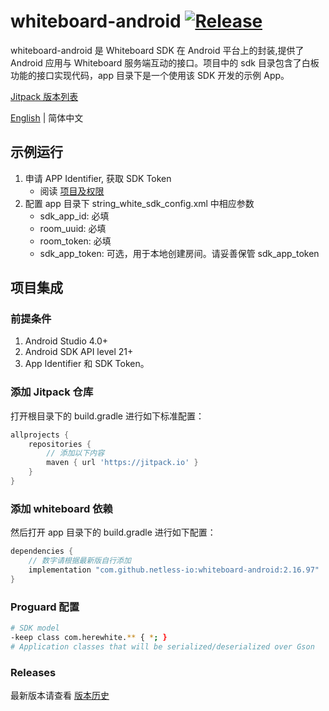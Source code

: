 # whiteboard-android [![Release](https://jitpack.io/v/netless-io/whiteboard-android.svg)](https://jitpack.io/#netless-io/whiteboard-android)

whiteboard-android 是 Whiteboard SDK 在 Android 平台上的封装,提供了 Android 应用与 Whiteboard
服务端互动的接口。项目中的 sdk 目录包含了白板功能的接口实现代码，app 目录下是一个使用该 SDK 开发的示例
App。

[Jitpack 版本列表](https://jitpack.io/com/github/netless-io/whiteboard-android)

[English](./README.md) | 简体中文

## 示例运行

1. 申请 APP Identifier, 获取 SDK Token
   * 阅读 [项目及权限](https://developer.netless.link/document-zh/home/project-and-authority)
2. 配置 app 目录下 string_white_sdk_config.xml 中相应参数
   * sdk_app_id: 必填
   * room_uuid: 必填
   * room_token: 必填
   * sdk_app_token: 可选，用于本地创建房间。请妥善保管 sdk_app_token


## 项目集成

### 前提条件
1. Android Studio 4.0+
2. Android SDK API level 21+
3. App Identifier 和 SDK Token。

### 添加 Jitpack 仓库

打开根目录下的 build.gradle 进行如下标准配置：

```groovy
allprojects {
    repositories {
        // 添加以下内容
        maven { url 'https://jitpack.io' }
    }
}
```
### 添加 whiteboard 依赖

然后打开 app 目录下的 build.gradle 进行如下配置：

```groovy
dependencies {
    // 数字请根据最新版自行添加
    implementation "com.github.netless-io:whiteboard-android:2.16.97"
}
```

### Proguard 配置

```bash
# SDK model
-keep class com.herewhite.** { *; }
# Application classes that will be serialized/deserialized over Gson
```

### Releases
最新版本请查看 [版本历史](https://developer.netless.link/android-zh/home/android-changelog)
